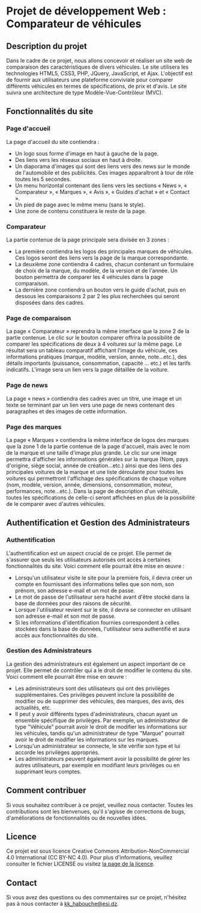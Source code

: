 # Projet de développement Web : Comparateur de véhicules

## Description du projet

Dans le cadre de ce projet, nous allons concevoir et réaliser un site web de comparaison des caractéristiques de divers véhicules. Le site utilisera les technologies HTML5, CSS3, PHP, JQuery, JavaScript, et Ajax. L'objectif est de fournir aux utilisateurs une plateforme conviviale pour comparer différents véhicules en termes de spécifications, de prix et d'avis. Le site suivra une architecture de type Modèle-Vue-Contrôleur (MVC).

## Fonctionnalités du site

### Page d'accueil

La page d'accueil du site contiendra :

- Un logo sous forme d'image en haut à gauche de la page.
- Des liens vers les réseaux sociaux en haut à droite.
- Un diaporama d'images qui sont des liens vers des news sur le monde de l'automobile et des publicités. Ces images apparaîtront à tour de rôle toutes les 5 secondes.
- Un menu horizontal contenant des liens vers les sections « News », « Comparateur », « Marques », « Avis », « Guides d'achat » et « Contact ».
- Un pied de page avec le même menu (sans le style).
- Une zone de contenu constituera le reste de la page.

### Comparateur

La partie contenue de la page principale sera divisée en 3 zones :

- La première contiendra les logos des principales marques de véhicules. Ces logos seront des liens vers la page de la marque correspondante.
- La deuxième zone contiendra 4 cadres, chacun contenant un formulaire de choix de la marque, du modèle, de la version et de l'année. Un bouton permettra de comparer les 4 véhicules dans la page comparaison.
- La dernière zone contiendra un bouton vers le guide d'achat, puis en dessous les comparaisons 2 par 2 les plus recherchées qui seront disposées dans des cadres.

### Page de comparaison

La page « Comparateur » reprendra la même interface que la zone 2 de la partie contenue. Le clic sur le bouton comparer offrira la possibilité de comparer les spécifications de deux à 4 voitures sur la même page. Le résultat sera un tableau comparatif affichant l'image du véhicule, ces informations pratiques (marque, modèle, version, année, note...etc.), des détails importants (puissance, consommation, capacité ... etc.) et les tarifs indicatifs. L'image sera un lien vers la page détaillée de la voiture.

### Page de news

La page « news » contiendra des cadres avec un titre, une image et un texte se terminant par un lien vers une page de news contenant des paragraphes et des images de cette information.

### Page des marques

La page « Marques » contiendra la même interface de logos des marques que la zone 1 de la partie contenue de la page d'accueil, mais avec le nom de la marque et une taille d'image plus grande. Le clic sur une image permettra d'afficher les informations générales sur la marque (Nom, pays d'origine, siège social, année de création...etc.) ainsi que des liens des principales voitures de la marque et une liste déroulante pour toutes les voitures qui permettront l'affichage des spécifications de chaque voiture (nom, modèle, version, année, dimensions, consommation, moteur, performances, note...etc.). Dans la page de description d'un véhicule, toutes les spécifications de celle-ci seront affichées en plus de la possibilité de le comparer avec d'autres véhicules.

## Authentification et Gestion des Administrateurs

### Authentification

L'authentification est un aspect crucial de ce projet. Elle permet de s'assurer que seuls les utilisateurs autorisés ont accès à certaines fonctionnalités du site. Voici comment elle pourrait être mise en œuvre :

- Lorsqu'un utilisateur visite le site pour la première fois, il devra créer un compte en fournissant des informations telles que son nom, son prénom, son adresse e-mail et un mot de passe.
- Le mot de passe de l'utilisateur sera haché avant d'être stocké dans la base de données pour des raisons de sécurité.
- Lorsque l'utilisateur revient sur le site, il devra se connecter en utilisant son adresse e-mail et son mot de passe.
- Si les informations d'identification fournies correspondent à celles stockées dans la base de données, l'utilisateur sera authentifié et aura accès aux fonctionnalités du site.

### Gestion des Administrateurs

La gestion des administrateurs est également un aspect important de ce projet. Elle permet de contrôler qui a le droit de modifier le contenu du site. Voici comment elle pourrait être mise en œuvre :

- Les administrateurs sont des utilisateurs qui ont des privilèges supplémentaires. Ces privilèges peuvent inclure la possibilité de modifier ou de supprimer des véhicules, des marques, des avis, des actualités, etc.
- Il peut y avoir différents types d'administrateurs, chacun ayant un ensemble spécifique de privilèges. Par exemple, un administrateur de type "Véhicule" pourrait avoir le droit de modifier les informations sur les véhicules, tandis qu'un administrateur de type "Marque" pourrait avoir le droit de modifier les informations sur les marques.
- Lorsqu'un administrateur se connecte, le site vérifie son type et lui accorde les privilèges appropriés.
- Les administrateurs peuvent également avoir la possibilité de gérer les autres utilisateurs, par exemple en modifiant leurs privilèges ou en supprimant leurs comptes.

## Comment contribuer

Si vous souhaitez contribuer à ce projet, veuillez nous contacter. Toutes les contributions sont les bienvenues, qu'il s'agisse de corrections de bugs, d'améliorations de fonctionnalités ou de nouvelles idées.

## Licence

Ce projet est sous licence Creative Commons Attribution-NonCommercial 4.0 International (CC BY-NC 4.0). Pour plus d'informations, veuillez consulter le fichier LICENSE ou visitez [la page de la licence](https://creativecommons.org/licenses/by-nc/4.0/).

## Contact

Si vous avez des questions ou des commentaires sur ce projet, n'hésitez pas à nous contacter à <kk_habouche@esi.dz>.
